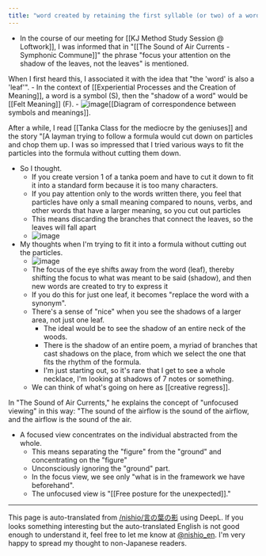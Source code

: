 ```yaml
---
title: "word created by retaining the first syllable (or two) of a word"
---
```


- In the course of our meeting for [[KJ Method Study Session @ Loftwork]], I was informed that in "[[The Sound of Air Currents - Symphonic Commune]]" the phrase "focus your attention on the shadow of the leaves, not the leaves" is mentioned.

When I first heard this, I associated it with the idea that "the 'word' is also a 'leaf'".
    - In the context of [[Experiential Processes and the Creation of Meaning]], a word is a symbol (S), then the "shadow of a word" would be [[Felt Meaning]] (F).
    - ![image](https://gyazo.com/835604a3a1abb85786d0186b6f35e458/thumb/1000)[[Diagram of correspondence between symbols and meanings]].

After a while, I read [[Tanka Class for the mediocre by the geniuses]] and the story "[A layman trying to follow a formula would cut down on particles and chop them up. I was so impressed that I tried various ways to fit the particles into the formula without cutting them down.
- So I thought.
    - If you create version 1 of a tanka poem and have to cut it down to fit it into a standard form because it is too many characters.
    - If you pay attention only to the words written there, you feel that particles have only a small meaning compared to nouns, verbs, and other words that have a larger meaning, so you cut out particles
    - This means discarding the branches that connect the leaves, so the leaves will fall apart
    - ![image](https://gyazo.com/63be22135ca1ae169709c94a2ce3fdd3/thumb/1000)
- My thoughts when I'm trying to fit it into a formula without cutting out the particles.
    - ![image](https://gyazo.com/4ae9d4533a95a3739a661a9f3d9aebaf/thumb/1000)
    - The focus of the eye shifts away from the word (leaf), thereby shifting the focus to what was meant to be said (shadow), and then new words are created to try to express it
    - If you do this for just one leaf, it becomes "replace the word with a synonym".
    - There's a sense of "nice" when you see the shadows of a larger area, not just one leaf.
        - The ideal would be to see the shadow of an entire neck of the woods.
        - There is the shadow of an entire poem, a myriad of branches that cast shadows on the place, from which we select the one that fits the rhythm of the formula.
        - I'm just starting out, so it's rare that I get to see a whole necklace, I'm looking at shadows of 7 notes or something.
    - We can think of what's going on here as [[creative regress]].

In "The Sound of Air Currents," he explains the concept of "unfocused viewing" in this way: "The sound of the airflow is the sound of the airflow, and the airflow is the sound of the air.
- A focused view concentrates on the individual abstracted from the whole.
    - This means separating the "figure" from the "ground" and concentrating on the "figure"
    - Unconsciously ignoring the "ground" part.
    - In the focus view, we see only "what is in the framework we have beforehand".
    - The unfocused view is "[[Free posture for the unexpected]]."

---
This page is auto-translated from [/nishio/言の葉の影](https://scrapbox.io/nishio/言の葉の影) using DeepL. If you looks something interesting but the auto-translated English is not good enough to understand it, feel free to let me know at [@nishio_en](https://twitter.com/nishio_en). I'm very happy to spread my thought to non-Japanese readers.